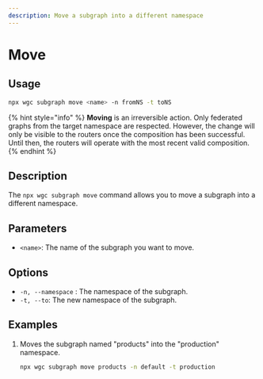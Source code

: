 ```yaml
---
description: Move a subgraph into a different namespace
---
```


# Move

## Usage

```bash
npx wgc subgraph move <name> -n fromNS -t toNS
```

{% hint style="info" %}
**Moving** is an irreversible action. Only federated graphs from the target namespace are respected. However, the change will only be visible to the routers once the composition has been successful. Until then, the routers will operate with the most recent valid composition.
{% endhint %}

## Description

The `npx wgc subgraph move` command allows you to move a subgraph into a different namespace.

## Parameters

* `<name>`: The name of the subgraph you want to move.

## Options

* `-n, --namespace` : The namespace of the subgraph.
* `-t, --to`: The new namespace of the subgraph.

## Examples

1.  Moves the subgraph named "products" into the "production" namespace.

    ```bash
    npx wgc subgraph move products -n default -t production
    ```
